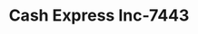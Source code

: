 ---
f_zip-code: 38019
f_state-code: TN
title: Cash Express Inc-7443
f_phone: 901-475-0174
f_city-only: Covington
f_address: 992 Highway 51 N Covington
f_location-unique-id: '7443'
slug: cash-express-inc-7443
updated-on: '2024-05-30T13:46:58.046Z'
created-on: '2024-05-30T13:36:59.803Z'
published-on: '2024-05-30T13:54:32.469Z'
f_city-state: cms/city/covington-tn.md
f_company: cms/company/cash-express-inc.md
f_state: cms/state/tennessee.md
layout: '[payday-loan].html'
tags: payday-loan
---